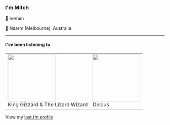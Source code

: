 <article><h3>I&#x27;m Mitch</h3><section><p>👨 he/him</p><p>📍 Naarm (Melbourne), Australia</p></section><hr/><section><h4>I&#x27;ve been listening to</h4><table><tbody><td><img src="https://lastfm.freetls.fastly.net/i/u/174s/3aaf6a930332452fc5f3f6508e7655b8.png" height="150px" alt="" role="presentation"/><br/>King Gizzard &amp; The Lizard Wizard</td><td><img src="https://lastfm.freetls.fastly.net/i/u/174s/ef7a86c0cfdda81e8bc4e6028cbe34db.png" height="150px" alt="" role="presentation"/><br/>Decius</td></tbody></table><span>View my <a href="https://www.last.fm/user/my-slab">last.fm profile</a></span></section></article>